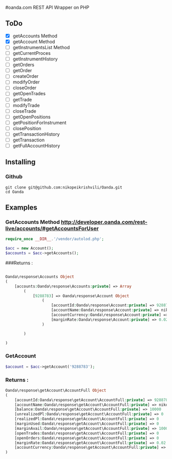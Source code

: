 #oanda.com REST API Wrapper on PHP
## ToDo
- [X] getAccounts Method
- [X] getAccount Method
- [ ] getInstrumentsList Method
- [ ] getCurrentProces
- [ ] getInstrumentHistory
- [ ] getOrders
- [ ] getOrder
- [ ] createOrder
- [ ] modifyOrder
- [ ] closeOrder
- [ ] getOpenTrades
- [ ] getTrade
- [ ] modifyTrade
- [ ] closeTrade
- [ ] getOpenPositions
- [ ] getPositionForInstrument
- [ ] closePosition
- [ ] getTransactionHistory
- [ ] getTransaction
- [ ] getFullAccountHistory

## Installing
### Github

```
git clone git@github.com:nikopeikrishvili/Oanda.git
cd Oanda
```

## Examples
### GetAccounts Method http://developer.oanda.com/rest-live/accounts/#getAccountsForUser
```PHP
require_once __DIR__.'/vendor/autolod.php';
```
``` PHP
$acc = new Account();
$accounts = $acc->getAccounts();

```
###Returns : 
```PHP

Oanda\response\Accounts Object
(
    [accounts:Oanda\response\Accounts:private] => Array
        (
            [9288783] => Oanda\response\Account Object
                (
                    [accountId:Oanda\response\Account:private] => 9288783
                    [accountName:Oanda\response\Account:private] => nikopeikrishvili
                    [accountCurrency:Oanda\response\Account:private] => USD
                    [marginRate:Oanda\response\Account:private] => 0.02
                )

        )

)

```

### GetAccount

```PHP
$account = $acc->getAccount('9288783');
```

### Returns : 
```PHP
Oanda\response\getAccount\AccountFull Object
(
    [accountId:Oanda\response\getAccount\AccountFull:private] => 9288783
    [accountName:Oanda\response\getAccount\AccountFull:private] => nikopeikrishvili
    [balance:Oanda\response\getAccount\AccountFull:private] => 10000
    [unrealizedPl:Oanda\response\getAccount\AccountFull:private] => 0
    [realizedPl:Oanda\response\getAccount\AccountFull:private] => 0
    [marginUsed:Oanda\response\getAccount\AccountFull:private] => 0
    [marginAvail:Oanda\response\getAccount\AccountFull:private] => 10000
    [openTrades:Oanda\response\getAccount\AccountFull:private] => 0
    [openOrders:Oanda\response\getAccount\AccountFull:private] => 0
    [marginRate:Oanda\response\getAccount\AccountFull:private] => 0.02
    [accountCurrency:Oanda\response\getAccount\AccountFull:private] => USD
)

```
